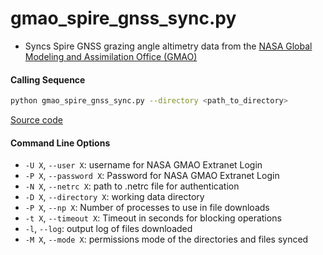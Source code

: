 gmao_spire_gnss_sync.py
=======================

- Syncs Spire GNSS grazing angle altimetry data from the [NASA Global Modeling and Assimilation Office (GMAO)](https://gmao.gsfc.nasa.gov)

#### Calling Sequence
```bash
python gmao_spire_gnss_sync.py --directory <path_to_directory>
```
[Source code](https://github.com/tsutterley/Spire-GNSS/blob/main/scripts/gmao_spire_gnss_sync.py)

#### Command Line Options
- `-U X`, `--user X`: username for NASA GMAO Extranet Login
- `-P X`, `--password X`: Password for NASA GMAO Extranet Login
- `-N X`, `--netrc X`: path to .netrc file for authentication
- `-D X`, `--directory X`: working data directory
- `-P X`, `--np X`: Number of processes to use in file downloads
- `-t X`, `--timeout X`: Timeout in seconds for blocking operations
- `-l`, `--log`: output log of files downloaded
- `-M X`, `--mode X`: permissions mode of the directories and files synced
